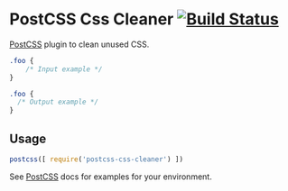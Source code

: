 # PostCSS Css Cleaner [![Build Status][ci-img]][ci]

[PostCSS] plugin to clean unused CSS.

[PostCSS]: https://github.com/postcss/postcss
[ci-img]:  https://travis-ci.org/tbekaert/postcss-css-cleaner.svg
[ci]:      https://travis-ci.org/tbekaert/postcss-css-cleaner

```css
.foo {
    /* Input example */
}
```

```css
.foo {
  /* Output example */
}
```

## Usage

```js
postcss([ require('postcss-css-cleaner') ])
```

See [PostCSS] docs for examples for your environment.
